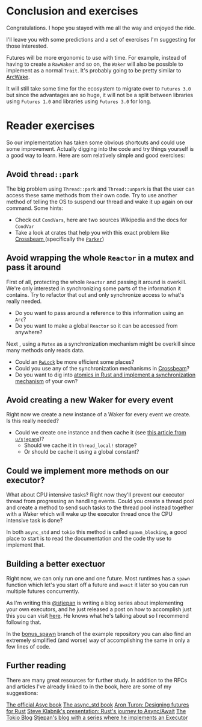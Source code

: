 # Conclusion and exercises

Congratulations. I hope you stayed with me all the way and enjoyed the ride.

I'll leave you with some predictions and a set of exercises I'm suggesting for
those interested.

Futures will be more ergonomic to use with time. For example, instead of having to 
create a `RawWaker` and so on, the `Waker` will also be possible to implement
as a normal `Trait`. It's probably going to be pretty similar to [ArcWake](https://rust-lang-nursery.github.io/futures-api-docs/0.3.0-alpha.13/futures/task/trait.ArcWake.html).

It will still take some time for the ecosystem to migrate over to `Futures 3.0`
but since the advantages are so huge, it will not be a split between libraries
using `Futures 1.0` and libraries using `Futures 3.0` for long.

# Reader exercises

So our implementation has taken some obvious shortcuts and could use some improvement. Actually digging into the code and try things yourself is a good way to learn. Here are som relatively simple and good exercises:

## Avoid `thread::park`

The big problem using `Thread::park` and `Thread::unpark` is that the user can access these same methods from their own code. Try to use another method of telling the OS to suspend our thread and wake it up again on our command. Some hints:

* Check out `CondVars`, here are two sources Wikipedia and the docs for `CondVar`
* Take a look at crates that help you with this exact problem like [Crossbeam ](https://github.com/crossbeam-rs/crossbeam)\(specifically the [`Parker`](https://docs.rs/crossbeam/0.7.3/crossbeam/sync/struct.Parker.html)\)

## Avoid wrapping the whole `Reactor` in a mutex and pass it around

First of all, protecting the whole `Reactor` and passing it around is overkill. We're only interested in synchronizing some parts of the information it contains. Try to refactor that out and only synchronize access to what's really needed.

* Do you want to pass around a reference to this information using an `Arc`?
* Do you want to make a global `Reactor` so it can be accessed from anywhere?

Next , using a `Mutex` as a synchronization mechanism might be overkill since many methods only reads data. 

* Could an [`RwLock`](https://doc.rust-lang.org/stable/std/sync/struct.RwLock.html) be more efficient some places?
* Could you use any of the synchronization mechanisms in [Crossbeam](https://github.com/crossbeam-rs/crossbeam)?
* Do you want to dig into [atomics in Rust and implement a synchronization mechanism](https://cfsamsonbooks.gitbook.io/epoll-kqueue-iocp-explained/appendix-1/atomics-in-rust) of your own?

## Avoid creating a new Waker for every event

Right now we create a new instance of a Waker for every event we create. Is this really needed? 

* Could we create one instance and then cache it \(see [this article from `u/sjepang`](https://stjepang.github.io/2020/01/25/build-your-own-block-on.html)\)?
  * Should we cache it in `thread_local!` storage?
  * Or should be cache it using a global constant?

## Could we implement more methods on our executor?

What about CPU intensive tasks? Right now they'll prevent our executor thread from progressing an handling events. Could you create a thread pool and create a method to send such tasks to the thread pool instead together with a Waker which will wake up the executor thread once the CPU intensive task is done?

In both `async_std` and `tokio` this method is called `spawn_blocking`, a good place to start is to read the documentation and the code thy use to implement that.

## Building a better exectuor

Right now, we can only run one and one future. Most runtimes has a `spawn` 
function which let's you start off a future and `await` it later so you
can run multiple futures concurrently.

As I'm writing this [@stjepan](https://github.com/stjepang) is writing a blog
series about implementing your own executors, and he just released a post
on how to accomplish just this you can visit [here](https://stjepang.github.io/2020/01/31/build-your-own-executor.html).
He knows what he's talking about so I recommend following that.

In the [bonus_spawn](https://github.com/cfsamson/examples-futures/tree/bonus_spawn) 
branch of the example repository you can also find an extremely simplified 
(and worse) way of accomplishing the same in only a few lines of code.

## Further reading

There are many great resources for further study. In addition to the RFCs and
articles I've already linked to in the book, here are some of my suggestions:

[The official Asyc book](https://rust-lang.github.io/async-book/01_getting_started/01_chapter.html)
[The async_std book](https://book.async.rs/)
[Aron Turon: Designing futures for Rust](https://aturon.github.io/blog/2016/09/07/futures-design/)
[Steve Klabnik's presentation: Rust's journey to Async/Await](https://www.infoq.com/presentations/rust-2019/)
[The Tokio Blog](https://tokio.rs/blog/2019-10-scheduler/)
[Stjepan's blog with a series where he implements an Executor](https://stjepang.github.io/)